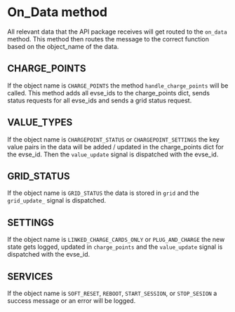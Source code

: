 # On_Data method

All relevant data that the API package receives will get routed to the `on_data` method.
This method then routes the message to the correct function based on the object_name of the data.

## CHARGE_POINTS

If the object name is `CHARGE_POINTS` the method `handle_charge_points` will be called. This method adds all evse_ids to the charge_points dict, sends status requests for all evse_ids and sends a grid status request.

## VALUE_TYPES

If the object name is `CHARGEPOINT_STATUS` or `CHARGEPOINT_SETTINGS` the key value pairs in the data will be added / updated in the charge_points dict for the evse_id. Then the `value_update` signal is dispatched with the evse_id.

## GRID_STATUS

If the object name is `GRID_STATUS` the data is stored in `grid` and the `grid_update_` signal is dispatched.

## SETTINGS

If the object name is `LINKED_CHARGE_CARDS_ONLY` or `PLUG_AND_CHARGE` the new state gets logged, updated in `charge_points` and the `value_update` signal is dispatched with the evse_id.

## SERVICES

If the object name is `SOFT_RESET`, `REBOOT`, `START_SESSION`, or `STOP_SESION` a success message or an error will be logged.
